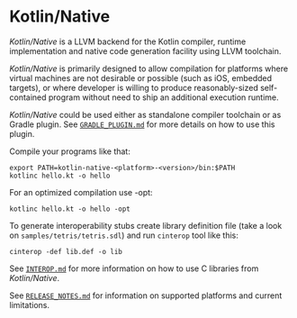 # Kotlin/Native  #

_Kotlin/Native_ is a LLVM backend for the Kotlin compiler, runtime
implementation and native code generation facility using LLVM toolchain.

 _Kotlin/Native_ is primarily designed to allow compilation for platforms where
virtual machines are not desirable or possible (such as iOS, embedded targets),
or where developer is willing to produce reasonably-sized self-contained program
without need to ship an additional execution runtime.

 _Kotlin/Native_ could be used either as standalone compiler toolchain or as Gradle
plugin. See [`GRADLE_PLUGIN.md`](https://github.com/JetBrains/kotlin-native/blob/master/GRADLE_PLUGIN.md) for more details on how to use this plugin.

Compile your programs like that:

	export PATH=kotlin-native-<platform>-<version>/bin:$PATH
	kotlinc hello.kt -o hello

For an optimized compilation use -opt:

	kotlinc hello.kt -o hello -opt

To generate interoperability stubs create library definition file
(take a look on `samples/tetris/tetris.sdl`) and run `cinterop` tool like this:

    cinterop -def lib.def -o lib
 
See [`INTEROP.md`](https://github.com/JetBrains/kotlin-native/blob/master/INTEROP.md) for more information on how to use C libraries from _Kotlin/Native_.

See [`RELEASE_NOTES.md`](https://github.com/JetBrains/kotlin-native/blob/master/RELEASE_NOTES.md) for information on supported platforms and current limitations.
